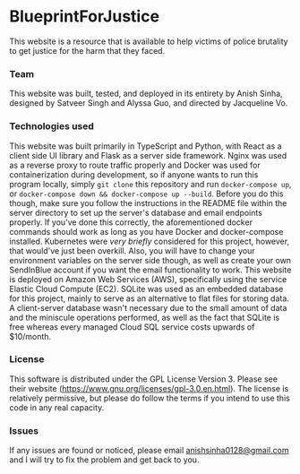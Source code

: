 # BlueprintForJustice

This website is a resource that is available to help victims of police brutality to get justice for the harm that they faced.

### Team

This website was built, tested, and deployed in its entirety by Anish Sinha, designed by Satveer Singh and Alyssa Guo, and directed by Jacqueline Vo.

### Technologies used

This website was built primarily in TypeScript and Python, with React as a client side UI library and Flask as a server side framework. Nginx was used as a reverse proxy to route traffic properly and Docker was used for containerization during development, so if anyone wants to run this program locally, simply `git clone` this repository and run `docker-compose up`, or `docker-compose down && docker-compose up --build`. Before you do this though, make sure you follow the instructions in the README file within the server directory to set up the server's database and email endpoints properly. If you've done this correctly, the aforementioned docker commands should work as long as you have Docker and docker-compose installed. Kubernetes were _very briefly_ considered for this project, however, that would've just been overkill. Also, you will have to change your environment variables on the server side though, as well as create your own SendInBlue account if you want the email functionality to work. This website is deployed on Amazon Web Services (AWS), specifically using the service Elastic Cloud Compute (EC2). SQLite was used as an embedded database for this project, mainly to serve as an alternative to flat files for storing data. A client-server database wasn't necessary due to the small amount of data and the miniscule operations performed, as well as the fact that SQLite is free whereas every managed Cloud SQL service costs upwards of $10/month.

### License

This software is distributed under the GPL License Version 3. Please see their website (https://www.gnu.org/licenses/gpl-3.0.en.html). The license is relatively permissive, but please do follow the terms if you intend to use this code in any real capacity.

### Issues

If any issues are found or noticed, please email anishsinha0128@gmail.com and I will try to fix the problem and get back to you.
